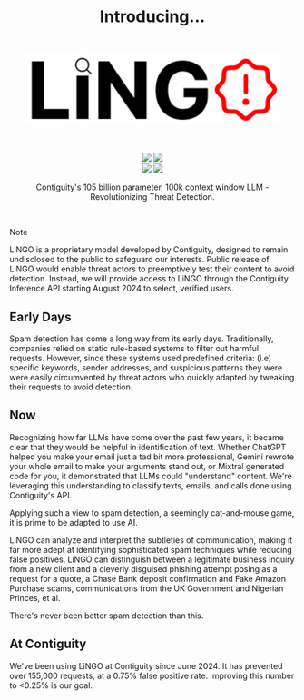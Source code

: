 <h1 align='center'>Introducing...</h1>
<br/>
<p align="center">
    <img src="https://github.com/contiguity/LiNGO/blob/main/assets/lingo_logo.png" width="450" height="auto"/>
<p>
<br/>
<p align='center'>
    <img display="inline-block" src="https://img.shields.io/badge/In-Production-black?style=for-the-badge" /> <img display="inline-block" src="https://img.shields.io/badge/Runs%20on-Contiguity's%20AI%20Infrastructure-black?style=for-the-badge" /><br/><img display="inline-block" src="https://img.shields.io/badge/Detected-155K+%20harfmul requests-black?style=for-the-badge" /> <img display="inline-block" src="https://img.shields.io/badge/Processing-120+%20req/s-black?style=for-the-badge" />
</p>

<p align='center'>Contiguity's 105 billion parameter, 100k context window LLM - Revolutionizing Threat Detection.</p>

<br/>

> [!NOTE]
> LiNGO is a proprietary model developed by Contiguity, designed to remain undisclosed to the public to safeguard our interests. Public release of LiNGO would enable threat actors to preemptively test their content to avoid detection. Instead, we will provide access to LiNGO through the Contiguity Inference API starting August 2024 to select, verified users.

## Early Days 
Spam detection has come a long way from its early days. Traditionally, companies relied on static rule-based systems to filter out harmful requests. However, since these systems used predefined criteria: (i.e) specific keywords, sender addresses, and suspicious patterns they were were easily circumvented by threat actors who quickly adapted by tweaking their requests to avoid detection.

## Now
Recognizing how far LLMs have come over the past few years, it became clear that they would be helpful in identification of text. Whether ChatGPT helped you make your email just a tad bit more professional, Gemini rewrote your whole email to make your arguments stand out, or Mixtral generated code for you, it demonstrated that LLMs could "understand" content. We're leveraging this understanding to classify texts, emails, and calls done using Contiguity's API.

Applying such a view to spam detection, a seemingly cat-and-mouse game, it is prime to be adapted to use AI.

LiNGO can analyze and interpret the subtleties of communication, making it far more adept at identifying sophisticated spam techniques while reducing false positives. LiNGO can distinguish between a legitimate business inquiry from a new client and a cleverly disguised phishing attempt posing as a request for a quote, a Chase Bank deposit confirmation and Fake Amazon Purchase scams, communications from the UK Government and Nigerian Princes, et al.

There's never been better spam detection than this.

## At Contiguity
We've been using LiNGO at Contiguity since June 2024. It has prevented over 155,000 requests, at a 0.75% false positive rate. Improving this number to <0.25% is our goal.
